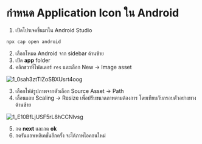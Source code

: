 
# กำหนด Application Icon ใน Android 

1. เปิดโปรเจคขึ้นมาใน Android Studio 

```bash
npx cap open android 
```

2. เลือกโหมด Android จาก sidebar ด้านซ้าย
3. เปิด **app** folder
4. คลิกขวาที่โฟลเดอร์​ `res` และเลือก New → Image asset

![1_0sah3ztTlZoSBXUsrt4oog](https://user-images.githubusercontent.com/85179/73124424-ddc8ee80-3fcd-11ea-83d5-0a842877a8ac.png)

3. เลือกไฟล์รูปภาพจากตัวเลือก Source Asset -> Path 
4. เลื่อนแถบ Scaling -> Resize เพื่อปรับขนาดภาพตามต้องการ โดยเทียบกับกรอบตัวอย่างทางด้านซ้าย 

![1_E10BfLjUSF5rL8hCCNlvsg](https://user-images.githubusercontent.com/85179/73124440-284a6b00-3fce-11ea-9e60-7bc9d53b860e.png)

5. กด **next** และกด **ok** 
6. กดรันแอพพลิเคชั่นอีกครั้ง จะได้ภาพไอคอนใหม่ 

